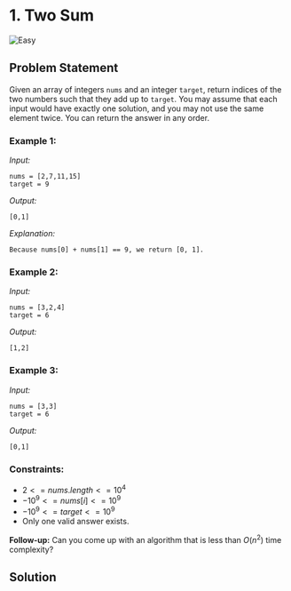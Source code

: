 # 1. Two Sum
![Easy](https://img.shields.io/badge/Easy-green)

## Problem Statement

Given an array of integers `nums` and an integer `target`, return indices of the two numbers such that they add up to `target`. You may assume that each input would have exactly one solution, and you may not use the same element twice. You can return the answer in any order.

### Example 1:
*Input:*
```
nums = [2,7,11,15]
target = 9
```
*Output:*
```
[0,1]
```
*Explanation:* 
```
Because nums[0] + nums[1] == 9, we return [0, 1].
```
### Example 2:
*Input:*
```
nums = [3,2,4]
target = 6
```
*Output:*
```
[1,2]
```
### Example 3:
*Input:*
```
nums = [3,3]
target = 6
```
*Output:*
```
[0,1]
```
### Constraints:
- $2 <= nums.length <= 10^4$
- $-10^9 <= nums[i] <= 10^9$
- $-10^9 <= target <= 10^9$
- Only one valid answer exists.

**Follow-up:** Can you come up with an algorithm that is less than $O(n^2)$ time complexity?

## Solution

